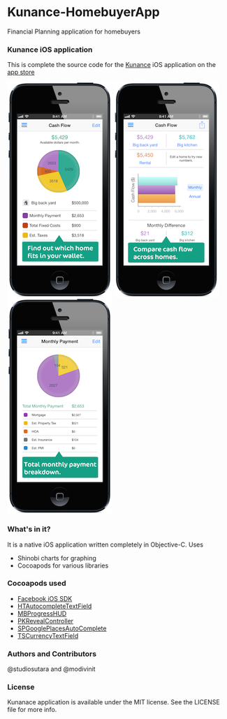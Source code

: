 Kunance-HomebuyerApp
====================

Financial Planning application for homebuyers

### Kunance iOS application
This is complete the source code for the [Kunance](kunance.com) iOS application on the [app store](https://itunes.apple.com/us/app/kunance/id741105884)

![](https://github.com/studiosutara/Kunance-HomebuyerApp/blob/master/feature-2.png)
![](https://github.com/studiosutara/Kunance-HomebuyerApp/blob/master/feature-3.png)
![](https://github.com/studiosutara/Kunance-HomebuyerApp/blob/master/feature-4.png)

### What's in it?
It is a native iOS application written completely in Objective-C. Uses
* Shinobi charts for graphing
* Cocoapods for various libraries

### Cocoapods used
* [Facebook iOS SDK](https://github.com/facebook/facebook-ios-sdk)
* [HTAutocompleteTextField](https://github.com/hoteltonight/HTAutocompleteTextField)
* [MBProgressHUD](http://cocoadocs.org/docsets/MBProgressHUD/0.9/)
* [PKRevealController](http://cocoadocs.org/docsets/PKRevealController/2.0.6/)
* [SPGooglePlacesAutoComplete](http://cocoadocs.org/docsets/SPGooglePlacesAutocomplete/1.0.3/)
* [TSCurrencyTextField](http://cocoadocs.org/docsets/TSCurrencyTextField/0.1.0/)

### Authors and Contributors
@studiosutara and @modivinit

### License
Kunanace application is available under the MIT license. See the LICENSE file for more info.
